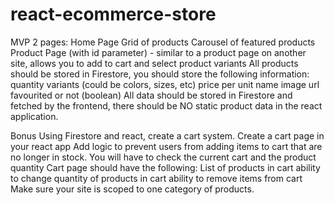 # react-ecommerce-store

MVP
2 pages:
Home Page
Grid of products
Carousel of featured products
Product Page (with id parameter) - similar to a product page on another site, allows you to add to cart and select product variants
All products should be stored in Firestore, you should store the following information:
quantity
variants (could be colors, sizes, etc)
price per unit
name
image url
favourited or not (boolean)
All data should be stored in Firestore and fetched by the frontend, there should be NO static product data in the react application.

Bonus
Using Firestore and react, create a cart system. Create a cart page in your react app Add logic to prevent users from adding items to cart that are no longer in stock. You will have to check the current cart and the product quantity Cart page should have the following:
List of products in cart
ability to change quantity of products in cart
ability to remove items from cart
Make sure your site is scoped to one category of products.
